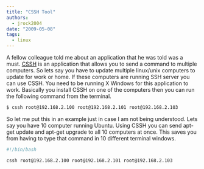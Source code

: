 ```yaml
---
title: "CSSH Tool"
authors:
  - jrock2004
date: "2009-05-08"
tags:
  - linux
---
```


A fellow colleague told me about an application that he was told was a must. [CSSH](http://cssh.sourceforge.net/) is an application that allows you to send a command to multiple computers. So lets say you have to update multiple linux/unix computers to update for work or home. If these computers are running SSH server you can use CSSH. You need to be running X Windows for this application to work. Basically you install CSSH on one of the computers then you can run the following command from the terminal.

```bash
$ cssh root@192.168.2.100 root@192.168.2.101 root@192.168.2.103
```

So let me put this in an example just in case I am not being understood. Lets say you have 10 computer running Ubuntu. Using CSSH you can send apt-get update and apt-get upgrade to all 10 computers at once. This saves you from having to type that command in 10 different terminal windows.

```bash
#!/bin/bash

cssh root@192.168.2.100 root@192.168.2.101 root@192.168.2.103
```

